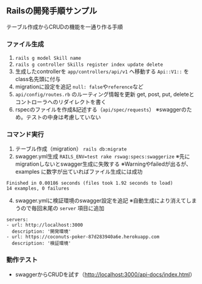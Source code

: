 ## Railsの開発手順サンプル
テーブル作成からCRUDの機能を一通り作る手順

### ファイル生成
1. `rails g model Skill name`
3. `rails g controller Skills register index update delete`
4. 生成したcontrollerを `app/controllers/api/v1` へ移動する
   `Api::V1::` をclass名先頭に付与
5. migrationに設定を追記
   `null: false`や`reference`など
6. `api/config/routes.rb` のルーティング情報を更新
   get, post, put, deleteとコントローラへのリダイレクトを書く
8. rspecのファイルを作成&記述する（`api/spec/requests`）
   ※swaggerのため。テストの中身は考慮していない

### コマンド実行
1. テーブル作成（migration）
   `rails db:migrate`
2. swagger.yml生成
   `RAILS_ENV=test rake rswag:specs:swaggerize`
   ※先にmigrationしないとswagger生成に失敗する
   ※Warningやfailedが出るが、examples に数字が出ていればファイル生成には成功
```
Finished in 0.00186 seconds (files took 1.92 seconds to load)
14 examples, 0 failures
```
4. swagger.ymlに検証環境のswagger設定を追記
   ※自動生成により消えてしまうので毎回末尾の `server` 項目に追加
```
servers:
- url: http://localhost:3000
  description: '開発環境'
- url: https://coconuts-poker-87d283940a6e.herokuapp.com
  description: '検証環境'
```

### 動作テスト
- swaggerからCRUDを試す（[http://localhost:3000/api-docs/index.html](http://localhost:3000/api-docs/index.html)）
